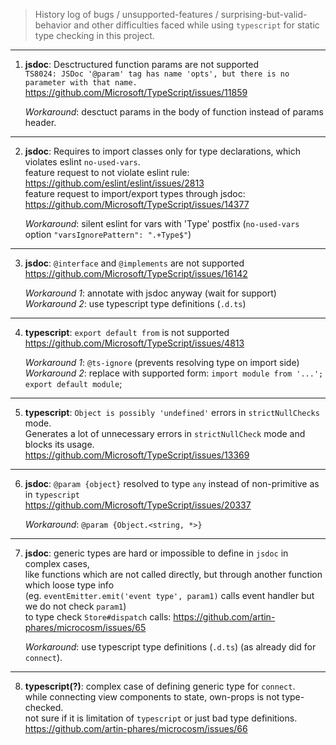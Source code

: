 > History log of bugs / unsupported-features / surprising-but-valid-behavior and other difficulties faced while using `typescript` for static type checking in this project.  

---

1. **jsdoc**: Desctructured function params are not supported  
    `TS8024: JSDoc '@param' tag has name 'opts', but there is no parameter with that name.`  
    https://github.com/Microsoft/TypeScript/issues/11859  

    _Workaround_: desctuct params in the body of function instead of params header.

---

2. **jsdoc**: Requires to import classes only for type declarations, which violates eslint `no-used-vars`.  
	feature request to not violate eslint rule: https://github.com/eslint/eslint/issues/2813  
	feature request to import/export types through jsdoc: https://github.com/Microsoft/TypeScript/issues/14377  

	_Workaround_: silent eslint for vars with 'Type' postfix (`no-used-vars` option `"varsIgnorePattern": ".+Type$"`)

---

3. **jsdoc**: `@interface` and `@implements` are not supported  
    https://github.com/Microsoft/TypeScript/issues/16142  

    _Workaround 1_: annotate with jsdoc anyway (wait for support)  
    _Workaround 2_: use typescript type definitions (`.d.ts`)
	
---

4. **typescript**: `export default from` is not supported  
    https://github.com/Microsoft/TypeScript/issues/4813  

    _Workaround 1_: `@ts-ignore` (prevents resolving type on import side)  
	_Workaround 2_: replace with supported form: `import module from '...'; export default module`;  

---

5. **typescript**: `Object is possibly 'undefined'` errors in `strictNullChecks` mode.  
    Generates a lot of unnecessary errors in `strictNullCheck` mode and blocks its usage.  
	https://github.com/Microsoft/TypeScript/issues/13369  

---

6. **jsdoc**: `@param {object}` resolved to type `any` instead of non-primitive as in `typescript`  
   https://github.com/Microsoft/TypeScript/issues/20337  

   _Workaround_: `@param {Object.<string, *>}`  

---

7. **jsdoc**: generic types are hard or impossible to define in `jsdoc` in complex cases,  
   like functions which are not called directly, but through another function which loose type info  
   (eg. `eventEmitter.emit('event type', param1)` calls event handler but we do not check `param1`)  
   to type check `Store#dispatch` calls: https://github.com/artin-phares/microcosm/issues/65

   _Workaround_: use typescript type definitions (`.d.ts`) (as already did for `connect`).   
  
---

8. **typescript(?)**: complex case of defining generic type for `connect`.  
   while connecting view components to state, own-props is not type-checked.  
   not sure if it is limitation of `typescript` or just bad type definitions.  
   https://github.com/artin-phares/microcosm/issues/66  
   
